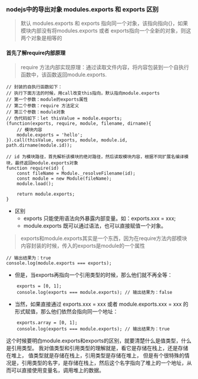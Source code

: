 ### nodejs中的导出对象 modules.exports 和 exports 区别

> 默认 modules.exports 和 exports 指向同一个对象，该指向指向{}，如果模块内部没有将modules.exports 或者 exports指向一个全新的对象，则这两个对象是相等的


#### 首先了解require内部原理
> require 方法内部实现原理：通过读取文件内容，将内容包装到一个自执行函数中，该函数返回module.exports.
```
// 封装的自执行函数如下：
// 执行下面方法的时候，用call改变this指向，默认指向module.exports
// 第一个参数：module的exports属性
// 第二个参数：require 方法定义
// 第三个参数：module对象
// 伪代码如下：let thisValue = module.exports;
(function(exports, require, module, filename, dirname){
    // 模块内容
    module.exports = 'hello';
}).call(thisValue, exports, module, module.id, path.dirname(module.id));
```

```
// id 为模块路径，首先解析该模块的绝对路径，然后读取模块内容，根据不同扩展名编译模块，最终返回module.exports对象
function require(id) {
    const fileName = Module._resolveFilename(id);
    const module = new Module(fileName);
    module.load();
    
    return module.exports;
}

```


+ 区别
    * exports 只能使用语法向外暴露内部变量。如：exports.xxx = xxx;
    * module.exports 既可以通过语法，也可以直接赋值一个对象。
    
> exports和module.exports其实是一个东西，因为在require方法内部模块内容封装的时候，传入的exports是module的一个属性
```
// 输出结果为：true
console.log(module.exports === exports); 
```


+ 但是，当exports再指向一个引用类型的时候，那么他们就不再全等：
```
    exports = [0, 1];
    console.log(exports === module.exports); // 输出结果为：false
```

+ 当然，如果直接通过 exports.xxx = xxx 或者 module.exports.xxx = xxx 的形式赋值，那么他们依然会指向同一个地址：
```
    exports.array = [0, 1];
    console.log(exports === module.exports); // 输出结果为：true
```

这个时候要明白module.exports和exports的区别，就要清楚什么是值类型，什么是引用类型。
我对值类型和引用类型的理解就是，看它是存储在栈上，还是存储在堆上，
值类型就是存储在栈上，引用类型是存储在堆上，
但是有个很特殊的情况是，引用类型的名字，是存储在栈上，然后这个名字指向了堆上的一个地址，从而可以直接使用变量名，调用堆上的数据。

